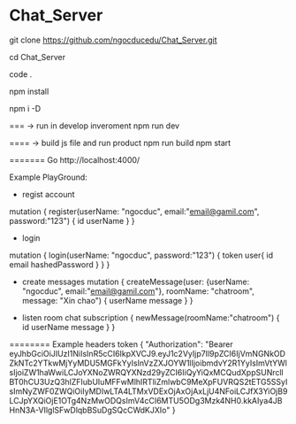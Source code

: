 # Chat_Server

git clone https://github.com/ngocducedu/Chat_Server.git

cd Chat_Server

code .

npm install

npm i -D

===
-> run in develop inveroment
npm run dev

==== 
-> build js file and run product
npm run build
npm start

=======
Go http://localhost:4000/

Example PlayGround:

* regist account 

mutation {
  register(userName: "ngocduc", email:"email@gamil.com", password:"123") {
    id
    userName
  }
}

* login 

mutation {
  login(userName: "ngocduc", password:"123") {
    token
    user{
      id
      email
      hashedPassword
    }
  }
}


* create messages
mutation {
  createMessage(user: {userName: "ngocduc", email:"email@gamil.com"},
    					roomName: "chatroom",
    					message: "Xin chao") {
    userName
		message
  }
}


* listen room chat
subscription {
  newMessage(roomName:"chatroom") {
    id
    userName
    message
  }
}

========
Example headers token
{
  "Authorization": "Bearer eyJhbGciOiJIUzI1NiIsInR5cCI6IkpXVCJ9.eyJ1c2VyIjp7Il9pZCI6IjVmNGNkODZkNTc2YTkwMjYyMDU5MGFkYyIsInVzZXJOYW1lIjoibmdvY2R1YyIsImVtYWlsIjoiZW1haWwiLCJoYXNoZWRQYXNzd29yZCI6IiQyYiQxMCQudXppSUNrcllBT0hCU3UzQ3hlZFIubUIuMFFwMlhIRTliZmlwbC9MeXpFUVRQS2tETG5SSyIsImNyZWF0ZWQiOiIyMDIwLTA4LTMxVDExOjAxOjAxLjU4NFoiLCJfX3YiOjB9LCJpYXQiOjE1OTg4NzMwODQsImV4cCI6MTU5ODg3Mzk4NH0.kkAIya4JBHnN3A-VIlglSFwDlqbBSuDgSQcCWdKJXIo"
  }
